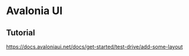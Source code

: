 ﻿# Avalonia UI 

## Tutorial 

https://docs.avaloniaui.net/docs/get-started/test-drive/add-some-layout

